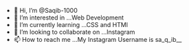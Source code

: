 - 👋 Hi, I’m @Saqib-1000
- 👀 I’m interested in ...Web Development
- 🌱 I’m currently learning ...CSS and HTMl
- 💞️ I’m looking to collaborate on ...Instagram
- 📫 How to reach me ...My Instagram Username is sa_q_ib__

<!---
Saqib-1000/Saqib-1000 is a ✨ special ✨ repository because its `README.md` (this file) appears on your GitHub profile.
You can click the Preview link to take a look at your changes.
--->
